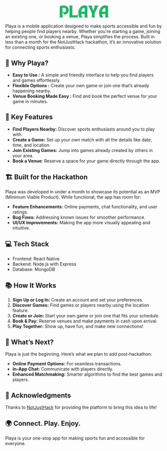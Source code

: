 <p align="center">
<img alt="playa" src="https://raw.githubusercontent.com/Supsource/playa/refs/heads/main/medias/Playa.png?token=GHSAT0AAAAAACYQFB3X4YLEIYMIS3DNQCTOZ3QJX5A" width="160" />
  </p>
Playa is a mobile application designed to make sports accessible and fun by helping people find players nearby. Whether you're starting a game, joining an existing one, or booking a venue, Playa simplifies the process. Built in less than a month for the NotJustHack hackathon, it’s an innovative solution for connecting sports enthusiasts.

## 🌟 Why Playa?
* **Easy to Use :** A simple and friendly interface to help you find players and games effortlessly. </br>
* **Flexible Options :** Create your own game or join one that’s already happening nearby. </br>
* **Venue Booking Made Easy :** Find and book the perfect venue for your game in minutes. </br>


## 🚀 Key Features
* **Find Players Nearby:** Discover sports enthusiasts around you to play with. </br>
* **Create a Game:** Set up your own match with all the details like date, time, and location.  </br>
* **Join Existing Games:** Jump into games already created by others in your area. </br>
* **Book a Venue**: Reserve a space for your game directly through the app. </br>


## 🏗️ Built for the Hackathon
Playa was developed in under a month to showcase its potential as an MVP (Minimum Viable Product). While functional, the app has room for:

* **Feature Enhancements:** Online payments, chat functionality, and user ratings.
* **Bug Fixes:** Addressing known issues for smoother performance.
* **UI/UX Improvements:** Making the app more visually appealing and intuitive.


## 💻 Tech Stack
* Frontend: React Native
* Backend: Node.js with Express
* Database: MongoDB

## 📚 How It Works
1. **Sign Up or Log In:** Create an account and set your preferences.
2. **Discover Games:** Find games or players nearby using the location feature.
3. **Create or Join:** Start your own game or join one that fits your schedule.
4. **Book & Pay:** Reserve venues and make payments in cash upon arrival.
5. **Play Together:** Show up, have fun, and make new connections!

## 🚀 What’s Next?
Playa is just the beginning. Here’s what we plan to add post-hackathon:

* **Online Payment Options:** For seamless transactions.
* **In-App Chat:** Communicate with players directly.
* **Enhanced Matchmaking:** Smarter algorithms to find the best games and players.

## 📢 Acknowledgments
Thanks to [NotJustHack](https://www.notjusthack.com/) for providing the platform to bring this idea to life!

## 🌍 Connect. Play. Enjoy.
Playa is your one-stop app for making sports fun and accessible for everyone.


